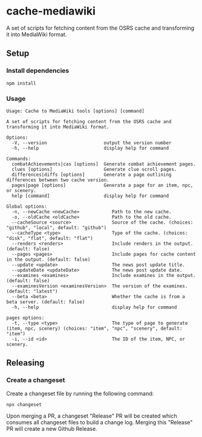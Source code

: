 # cache-mediawiki

A set of scripts for fetching content from the OSRS cache and transforming it into MediaWiki format.

## Setup

### Install dependencies

```
npm install
```

### Usage

```
Usage: Cache to MediaWiki tools [options] [command]

A set of scripts for fetching content from the OSRS cache and transforming it into MediaWiki format.

Options:
  -V, --version                     output the version number
  -h, --help                        display help for command

Commands:
  combatAchievements|cas [options]  Generate combat achievement pages.
  clues [options]                   Generate clue scroll pages.
  differences|diffs [options]       Generate a page outlining differences between two cache version.
  pages|page [options]              Generate a page for an item, npc, or scenery.
  help [command]                    display help for command

Global options:
  -n, --newCache <newCache>            Path to the new cache.
  -o, --oldCache <oldCache>            Path to the old cache.
  --cacheSource <source>               Source of the cache. (choices: "github", "local", default: "github")
  --cacheType <type>                   Type of the cache. (choices: "disk", "flat", default: "flat")
  --renders <renders>                  Include renders in the output. (default: false)
  --pages <pages>                      Include pages for cache content in the output. (default: false)
  --update <update>                    The news post update title.
  --updateDate <updateDate>            The news post update date.
  --examines <examines>                Include examines in the output. (default: false)
  --examinesVersion <examinesVersion>  The version of the examines. (default: "latest")
  --beta <beta>                        Whether the cache is from a beta server. (default: false)
  -h, --help                           display help for command

pages options:
  -t, --type <type>                    The type of page to generate (item, npc, scenery) (choices: "item", "npc", "scenery", default: "item")
  -i, --id <id>                        The ID of the item, NPC, or scenery.
```

## Releasing

### Create a changeset

Create a changeset file by running the following command:

```
npx changeset
```

Upon merging a PR, a changeset "Release" PR will be created which consumes all changeset files to build a change log. Merging this "Release" PR will create a new Github Release.
